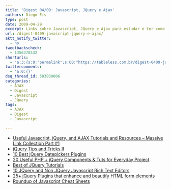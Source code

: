 ```yaml
---
title: 'Digest 04/09: Javascript, JQuery e Ajax'
authors: Diego Eis
type: post
date: 2009-04-29
excerpt: Links sobre Javascript, JQuery e Ajax para estudar e ter como referência.
url: /digest-0409-javascript-jquery-e-ajax/
aktt_notify_twitter:
  - no
tweetbackscheck:
  - 1356378532
shorturls:
  - 'a:3:{s:9:"permalink";s:60:"https://tableless.com.br/digest-0409-javascript-jquery-e-ajax";s:7:"tinyurl";s:26:"https://tinyurl.com/4ypccf8";s:4:"isgd";s:19:"https://is.gd/gFdxhN";}'
twittercomments:
  - 'a:0:{}'
dsq_thread_id: 503039006
categories:
  - AJAX
  - Digest
  - Javascript
  - JQuery
tags:
  - AJAX
  - Digest
  - Javascript

---
```

  * [Useful Javascript, jQuery, and AJAX Tutorials and Resources &#8211; Massive Link Collection Part #1][1]
  * [jQuery Tips and Tricks II][2]
  * [10 Best jQuery Datepickers Plugins][3]
  *  [20 Useful PHP + jQuery Components & Tuts for Everyday Project][4]
  * [Best of JQuery Tutorials][5]
  * [10 JQuery and Non JQuery Javascript Rich Text Editors][6]
  * [25+ jQuery Plugins that enhance and beautify HTML form elements][7]
  * [Roundup of Javascript Cheat Sheets][8]

 [1]: https://jorenrapini.com/blog/web-development/useful-javascript-jquery-and-ajax-tutorials-and-resources-massive-link-collection-part-1
 [2]: https://tableless.com.br/wp-admin/post-new.php
 [3]: https://www.ajaxline.com/10-best-jquery-datepickers-plugins
 [4]: https://www.noupe.com/php/20-useful-php-jquery-tutorials.html
 [5]: https://webstandard.kulando.de/post/2009/04/09/best-of-jquery-tutorials-part-3
 [6]: https://www.queness.com/post/212/10-jquery-and-non-jquery-javascript-rich-text-editors
 [7]: https://www.queness.com/post/204/25-jquery-plugins-that-enhance-and-beautify-html-form-elements
 [8]: https://www.webdesigntoolslist.com/2009/04/webmastertools/javascript-cheat-sheets-quick-reference-guides-for-javascript-webmasters-coders-web-developers-designers/